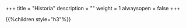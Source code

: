 +++
title = "Historia"
description = ""
weight = 1
alwaysopen = false
+++

{{%children style="h3"%}}
